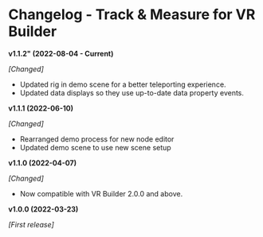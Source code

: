 # Changelog - Track & Measure for VR Builder

**v1.1.2" (2022-08-04 - Current)**

*[Changed]*
- Updated rig in demo scene for a better teleporting experience.
- Updated data displays so they use up-to-date data property events.

**v1.1.1 (2022-06-10)**

*[Changed]*
- Rearranged demo process for new node editor
- Updated demo scene to use new scene setup

**v1.1.0 (2022-04-07)**

*[Changed]*
- Now compatible with VR Builder 2.0.0 and above.

**v1.0.0 (2022-03-23)** 

*[First release]*